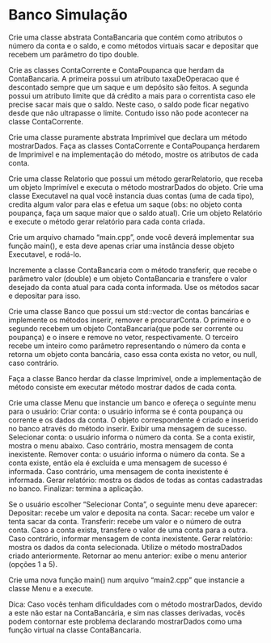 # Banco Simulação

Crie uma classe abstrata ContaBancaria que contém como atributos o número da
conta e o saldo, e como métodos virtuais sacar e depositar que recebem um
parâmetro do tipo double.

Crie as classes ContaCorrente e ContaPoupanca que herdam da ContaBancaria. A
primeira possui um atributo taxaDeOperacao que é descontado sempre que um saque
e um depósito são feitos. A segunda possui um atributo limite que dá crédito a mais para
o correntista caso ele precise sacar mais que o saldo. Neste caso, o saldo pode ficar
negativo desde que não ultrapasse o limite. Contudo isso não pode acontecer na classe
ContaCorrente.

Crie uma classe puramente abstrata Imprimivel que declara um método mostrarDados. Faça as classes ContaCorrente e ContaPoupança herdarem de Imprimivel e na implementação do método, mostre os atributos de cada conta.

Crie uma classe Relatorio que possui um método gerarRelatorio, que receba um
objeto Imprimível e executa o método mostrarDados do objeto.
Crie uma classe Executavel na qual você instancia duas contas (uma de cada tipo),
credita algum valor para elas e efetua um saque (obs: no objeto conta poupança, faça
um saque maior que o saldo atual). Crie um objeto Relatório e execute o método gerar
relatório para cada conta criada. 

Crie um arquivo chamado “main.cpp”, onde você deverá implementar sua função main(), e esta deve apenas criar uma instância desse objeto Executavel, e rodá-lo.

Incremente a classe ContaBancaria com o método transferir, que recebe o
parâmetro valor (double) e um objeto ContaBancaria e transfere o valor desejado da
conta atual para cada conta informada. Use os métodos sacar e depositar para isso.

Crie uma classe Banco que possui um std::vector de contas bancárias e implemente
os métodos inserir, remover e procurarConta. O primeiro e o segundo recebem um
objeto ContaBancaria(que pode ser corrente ou poupança) e o insere e remove no vetor,
respectivamente. O terceiro recebe um inteiro como parâmetro representando o
número da conta e retorna um objeto conta bancária, caso essa conta exista no vetor,
ou null, caso contrário.

Faça a classe Banco herdar da classe Imprimível, onde a implementação de
método consiste em executar método mostrar dados de cada conta.

Crie uma classe Menu que instancie um banco e ofereça o seguinte menu
para o usuário:
Criar conta: o usuário informa se é conta poupança ou corrente e os dados da conta. O objeto correspondente é criado e inserido no banco através do método inserir. Exibir uma mensagem de sucesso.
Selecionar conta: o usuário informa o número da conta. Se a conta existir, mostra o menu abaixo. Caso contrário, mostra mensagem de conta inexistente.
Remover conta: o usuário informa o número da conta. Se a conta existe, então ela é excluída e uma mensagem de sucesso é informada. Caso contrário, uma mensagem de conta inexistente é informada.
Gerar relatório: mostra os dados de todas as contas cadastradas no banco.
Finalizar: termina a aplicação.

Se o usuário escolher “Selecionar Conta”, o seguinte menu deve aparecer:
Depositar: recebe um valor e deposita na conta.
Sacar: recebe um valor e tenta sacar da conta.
Transferir: recebe um valor e o número de outra conta. Caso a conta exista, transfere o valor de uma conta para a outra. Caso contrário, informar mensagem de conta inexistente.
Gerar relatório: mostra os dados da conta selecionada. Utilize o método mostraDados criado anteriormente.
Retornar ao menu anterior: exibe o menu anterior (opções 1 a 5).

Crie uma nova função main() num arquivo “main2.cpp” que instancie a classe Menu e a execute.

Dica: Caso vocês tenham dificuldades com o método mostrarDados, devido a este não estar na ContaBancária, e sim nas classes derivadas, vocês podem contornar este problema declarando mostrarDados como uma função virtual na classe ContaBancaria.
